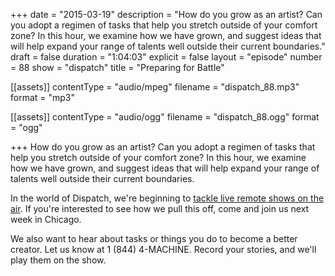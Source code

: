 +++
date = "2015-03-19"
description = "How do you grow as an artist? Can you adopt a regimen of tasks that help you stretch outside of your comfort zone? In this hour, we examine how we have grown, and suggest ideas that will help expand your range of talents well outside their current boundaries."
draft = false
duration = "1:04:03"
explicit = false
layout = "episode"
number = 88
show = "dispatch"
title = "Preparing for Battle"

[[assets]]
  contentType = "audio/mpeg"
  filename = "dispatch_88.mp3"
  format = "mp3"

[[assets]]
  contentType = "audio/ogg"
  filename = "dispatch_88.ogg"
  format = "ogg"

+++
How do you grow as an artist? Can you adopt a regimen of tasks that help you stretch outside of your comfort zone? In this hour, we examine how we have grown, and suggest ideas that will help expand your range of talents well outside their current boundaries.

In the world of Dispatch, we're beginning to [tackle live remote shows on the air](http://dispatch-live.eventbrite.com). If you're interested to see how we pull this off, come and join us next week in Chicago.

We also want to hear about tasks or things you do to become a better creator. Let us know at 1 (844) 4-MACHINE. Record your stories, and we'll play them on the show.
